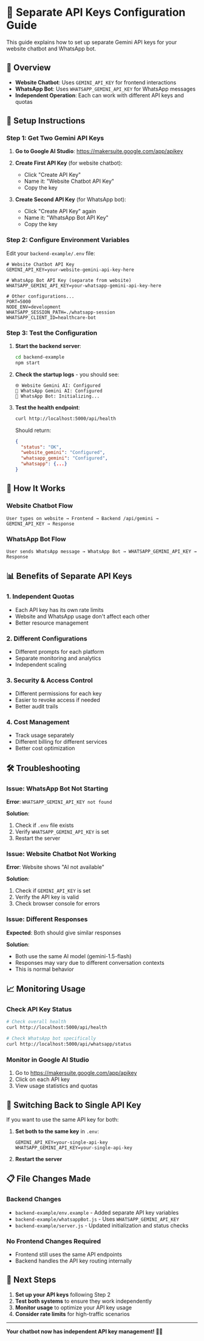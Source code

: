 # 🔑 Separate API Keys Configuration Guide

This guide explains how to set up separate Gemini API keys for your website chatbot and WhatsApp bot.

## 🎯 Overview

- **Website Chatbot**: Uses `GEMINI_API_KEY` for frontend interactions
- **WhatsApp Bot**: Uses `WHATSAPP_GEMINI_API_KEY` for WhatsApp messages
- **Independent Operation**: Each can work with different API keys and quotas

## 🚀 Setup Instructions

### Step 1: Get Two Gemini API Keys

1. **Go to Google AI Studio**: https://makersuite.google.com/app/apikey
2. **Create First API Key** (for website chatbot):

   - Click "Create API Key"
   - Name it: "Website Chatbot API Key"
   - Copy the key

3. **Create Second API Key** (for WhatsApp bot):
   - Click "Create API Key" again
   - Name it: "WhatsApp Bot API Key"
   - Copy the key

### Step 2: Configure Environment Variables

Edit your `backend-example/.env` file:

```env
# Website Chatbot API Key
GEMINI_API_KEY=your-website-gemini-api-key-here

# WhatsApp Bot API Key (separate from website)
WHATSAPP_GEMINI_API_KEY=your-whatsapp-gemini-api-key-here

# Other configurations...
PORT=5000
NODE_ENV=development
WHATSAPP_SESSION_PATH=./whatsapp-session
WHATSAPP_CLIENT_ID=healthcare-bot
```

### Step 3: Test the Configuration

1. **Start the backend server**:

   ```bash
   cd backend-example
   npm start
   ```

2. **Check the startup logs** - you should see:

   ```
   🌐 Website Gemini AI: Configured
   📱 WhatsApp Gemini AI: Configured
   📱 WhatsApp Bot: Initializing...
   ```

3. **Test the health endpoint**:

   ```bash
   curl http://localhost:5000/api/health
   ```

   Should return:

   ```json
   {
     "status": "OK",
     "website_gemini": "Configured",
     "whatsapp_gemini": "Configured",
     "whatsapp": {...}
   }
   ```

## 🔧 How It Works

### Website Chatbot Flow

```
User types on website → Frontend → Backend /api/gemini → GEMINI_API_KEY → Response
```

### WhatsApp Bot Flow

```
User sends WhatsApp message → WhatsApp Bot → WHATSAPP_GEMINI_API_KEY → Response
```

## 📊 Benefits of Separate API Keys

### 1. **Independent Quotas**

- Each API key has its own rate limits
- Website and WhatsApp usage don't affect each other
- Better resource management

### 2. **Different Configurations**

- Different prompts for each platform
- Separate monitoring and analytics
- Independent scaling

### 3. **Security & Access Control**

- Different permissions for each key
- Easier to revoke access if needed
- Better audit trails

### 4. **Cost Management**

- Track usage separately
- Different billing for different services
- Better cost optimization

## 🛠️ Troubleshooting

### Issue: WhatsApp Bot Not Starting

**Error**: `WHATSAPP_GEMINI_API_KEY not found`

**Solution**:

1. Check if `.env` file exists
2. Verify `WHATSAPP_GEMINI_API_KEY` is set
3. Restart the server

### Issue: Website Chatbot Not Working

**Error**: Website shows "AI not available"

**Solution**:

1. Check if `GEMINI_API_KEY` is set
2. Verify the API key is valid
3. Check browser console for errors

### Issue: Different Responses

**Expected**: Both should give similar responses

**Solution**:

- Both use the same AI model (gemini-1.5-flash)
- Responses may vary due to different conversation contexts
- This is normal behavior

## 📈 Monitoring Usage

### Check API Key Status

```bash
# Check overall health
curl http://localhost:5000/api/health

# Check WhatsApp bot specifically
curl http://localhost:5000/api/whatsapp/status
```

### Monitor in Google AI Studio

1. Go to https://makersuite.google.com/app/apikey
2. Click on each API key
3. View usage statistics and quotas

## 🔄 Switching Back to Single API Key

If you want to use the same API key for both:

1. **Set both to the same key** in `.env`:

   ```env
   GEMINI_API_KEY=your-single-api-key
   WHATSAPP_GEMINI_API_KEY=your-single-api-key
   ```

2. **Restart the server**

## 📋 File Changes Made

### Backend Changes

- `backend-example/env.example` - Added separate API key variables
- `backend-example/whatsappBot.js` - Uses `WHATSAPP_GEMINI_API_KEY`
- `backend-example/server.js` - Updated initialization and status checks

### No Frontend Changes Required

- Frontend still uses the same API endpoints
- Backend handles the API key routing internally

## 🎯 Next Steps

1. **Set up your API keys** following Step 2
2. **Test both systems** to ensure they work independently
3. **Monitor usage** to optimize your API key usage
4. **Consider rate limits** for high-traffic scenarios

---

**Your chatbot now has independent API key management! 🚀🔑**
